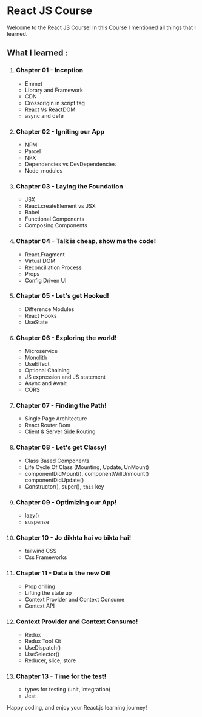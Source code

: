 # React JS Course

Welcome to the React JS Course! In this Course I mentioned all things that I learned.


## What I learned :

1. ### Chapter 01 - Inception
   - Emmet
   - Library and Framework
   - CDN
   - Crossorigin in script tag
   -  React Vs ReactDOM
   -  async and defe

2. ### Chapter 02 - Igniting our App
   - NPM
   - Parcel
   - NPX
   - Dependencies vs DevDependencies
   - Node_modules

3. ### Chapter 03 - Laying the Foundation
   - JSX
   - React.createElement vs JSX
   - Babel
   - Functional Components
   - Composing Components

4. ### Chapter 04 - Talk is cheap, show me the code!
   - React.Fragment
   - Virtual DOM
   - Reconciliation Process
   - Props
   - Config Driven UI

5. ### Chapter 05 - Let's get Hooked!
   - Difference Modules
   - React Hooks
   - UseState

6. ### Chapter 06 - Exploring the world!
   - Microservice
   - Monolith
   - UseEffect
   - Optional Chaining
   - JS expression and JS statement
   -  Async and Await
   -  CORS

7. ### Chapter 07 - Finding the Path!
   - Single Page Architecture
   - React Router Dom
   - Client & Server Side Routing

8. ### Chapter 08 - Let's get Classy!
   - Class Based Components
   - Life Cycle Of Class (Mounting, Update, UnMount)
   - componentDidMount(), componentWillUnmount() componentDidUpdate()
   - Constructor(), super(), `this` key

9. ### Chapter 09 - Optimizing our App!
   - lazy()
   - suspense

10. ### Chapter 10 - Jo dikhta hai vo bikta hai!
    - tailwind CSS
    - Css Frameworks
    
11. ### Chapter 11 - Data is the new Oil!
    - Prop drilling
    - Lifting the state up
    -  Context Provider and Context Consume
    -  Context API
      
12. ###  Context Provider and Context Consume!
     - Redux
     - Redux Tool Kit
     - UseDispatch()
     - UseSelector()
     - Reducer, slice, store
       
13. ### Chapter 13 - Time for the test!
    - types for testing (unit, integration)
    - Jest

Happy coding, and enjoy your React.js learning journey!
